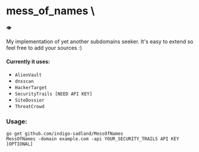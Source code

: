 # mess_of_names \
👁


My implementation of yet another subdomains seeker. It's easy to extend so feel free to add your sources :)
#### Currently it uses:
- `AlienVault`
- `dnsscan`
- `HackerTarget`
- `SecurityTrails [NEED API KEY]`
- `SiteDossier`
- `ThreatCrowd`

### Usage:
`go get github.com/indigo-sadland/MessOfNames`\
`MessOfNames -domain example.com -api YOUR_SECURITY_TRAILS API KEY [OPTIONAL]`
